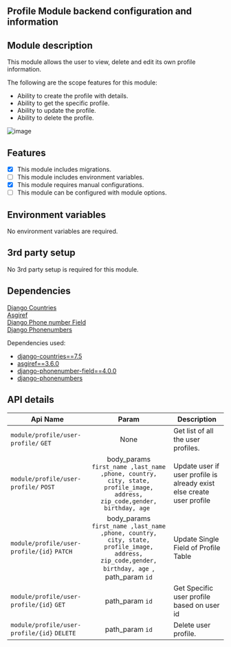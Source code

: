 ## Profile Module backend configuration and information

## Module description

This module allows the user to view, delete and edit its own profile information.

The following are the scope features for this module:

- Ability to create the profile with details.
- Ability to get the specific profile.
- Ability to update the profile.
- Ability to delete the profile.
  
![image](https://github.com/cbshoaib/modules/assets/76822297/f3b433ec-3007-42c0-a132-ee0e5f68ca52)


## Features

- [x] This module includes migrations.
- [ ] This module includes environment variables.
- [x] This module requires manual configurations.
- [ ] This module can be configured with module options.

## Environment variables

No environment variables are required.

## 3rd party setup

No 3rd party setup is required for this module.

## Dependencies

[Django Countries](https://github.com/SmileyChris/django-countries/blob/main/README.rst)\
[Asgiref](https://github.com/django/asgiref/blob/main/README.rst)\
[Django Phone number Field](https://github.com/stefanfoulis/django-phonenumber-field/blob/main/README.rst)\
[Django Phonenumbers](https://github.com/daviddrysdale/python-phonenumbers/blob/dev/README.md)

Dependencies used:

- [django-countries==7.5](https://pypi.org/project/django-countries/)
- [asgiref==3.6.0](https://pypi.org/project/asgiref/)
- [django-phonenumber-field==4.0.0](https://pypi.org/project/django-phonenumber-field/)
- [django-phonenumbers](https://pypi.org/project/django-phonenumbers/)

## API details

| Api Name                                      |                                                                   Param                                                                    | Description                                                           |
|-----------------------------------------------|:------------------------------------------------------------------------------------------------------------------------------------------:|-----------------------------------------------------------------------|
| `module/profile/user-profile/`  `GET`         |                                                                    None                                                                    | Get list of all the user profiles.                                    |
| `module/profile/user-profile/`   `POST`       |         body_params `first_name ,last_name ,phone, country, city, state, profile_image, address, zip_code,gender, birthday, age `          | Update user if user profile is already exist else create user profile |
| `module/profile/user-profile/{id}`  `PATCH`   | body_params `first_name ,last_name ,phone, country, city, state, profile_image, address, zip_code,gender, birthday, age `, path_param `id` | Update Single Field of Profile Table                                  |
| `module/profile/user-profile/{id}`   `GET`    |                                                              path_param `id`                                                               | Get Specific user profile based on user id                            |
| `module/profile/user-profile/{id}`   `DELETE` |                                                              path_param `id`                                                               | Delete user profile.                                                  |
